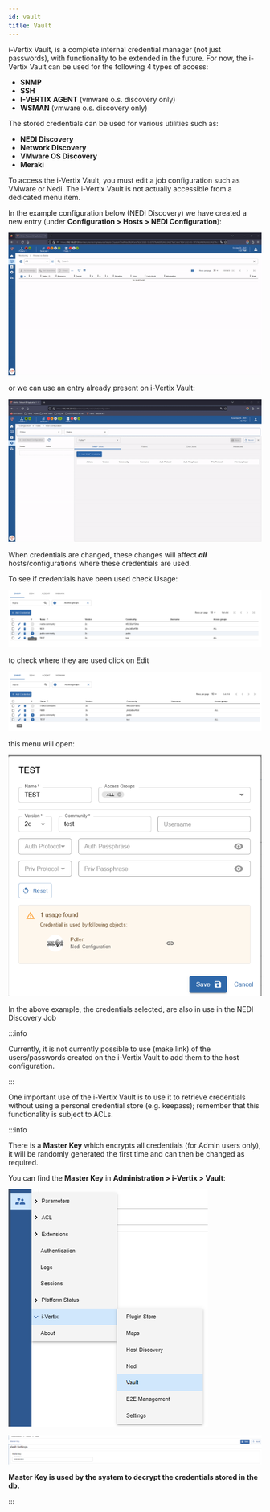 ```yaml
---
id: vault
title: Vault
---
```



i-Vertix Vault, is a complete internal credential manager (not just passwords), with functionality to be extended in the future.
For now, the i-Vertix Vault can be used for the following 4 types of access:

- **SNMP**
- **SSH**
- **I-VERTIX AGENT** (vmware o.s. discovery only)
- **WSMAN** (vmware o.s. discovery only)

The stored credentials can be used for various utilities such as:

- **NEDI Discovery**
- **Network Discovery**
- **VMware OS Discovery**
- **Meraki**

To access the i-Vertix Vault, you must edit a job configuration such as VMware or Nedi. The i-Vertix Vault is not actually accessible from a dedicated menu item.

In the example configuration below (NEDI Discovery) we have created a new entry (under **Configuration > Hosts > NEDI Configuration**):

![vault](../../version-22.10/assets/vault/vault.gif)

or we can use an entry already present on i-Vertix Vault:

![vault](../../version-22.10/assets/vault/vault_2.gif)

When credentials are changed, these changes will affect ***all*** hosts/configurations where these credentials are used.

To see if credentials have been used check Usage:

![vault](../../version-22.10/assets/vault/usage.png)

to check where they are used click on Edit

![vault](../../version-22.10/assets/vault/edit.png)

this menu will open:

![vault](../../version-22.10/assets/vault/new-menu.png)

In the above example, the credentials selected, are also in use in the NEDI Discovery Job 

:::info

Currently, it is not currently possible to use (make link) of the users/passwords created on the i-Vertix Vault to add them to the host configuration.

:::

One important use of the i-Vertix Vault is to use it to retrieve credentials without using a personal credential store (e.g. keepass); remember that this functionality is subject to ACLs.

:::info

There is a **Master Key** which encrypts all credentials (for Admin users only), it will be randomly generated the first time and can then be changed as required.

You can find the **Master Key** in **Administration > i-Vertix > Vault**:

![vault](../../version-22.10/assets/vault/masterkey.png)

![vault](../../version-22.10/assets/vault/masterkey2.png)

**Master Key is used by the system to decrypt the credentials stored in the db.**

:::

